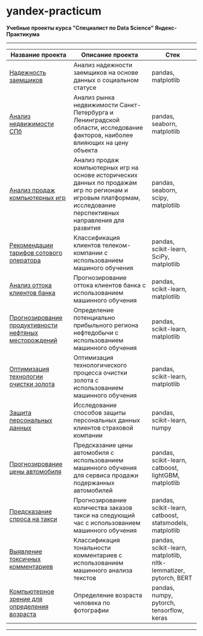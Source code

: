 # yandex-practicum
**Учебные проекты курса "Специалист по Data Science" Яндекс-Практикума**
_______
|Название проекта| Описание проекта | Cтек |
|----| --- | ----------- |
|[Надежность заемщиков](https://github.com/fedor-konovalenko/yandex-practicum/tree/main/%D0%BD%D0%B0%D0%B4%D0%B5%D0%B6%D0%BD%D0%BE%D1%81%D1%82%D1%8C%20%D0%B7%D0%B0%D0%B5%D0%BC%D1%89%D0%B8%D0%BA%D0%BE%D0%B2)| Анализ надежности заемщиков на основе данных о социальном статусе| pandas, matplotlib |
|[Анализ недвижимости СПб](https://github.com/fedor-konovalenko/yandex-practicum/tree/main/%D0%B0%D0%BD%D0%B0%D0%BB%D0%B8%D0%B7%20%D0%BD%D0%B5%D0%B4%D0%B2%D0%B8%D0%B6%D0%B8%D0%BC%D0%BE%D1%81%D1%82%D0%B8%20%D0%A1%D0%9F%D0%B1)| Анализ рынка недвижимости Санкт-Петербурга и Ленинградской области, исследование факторов, наиболее влияющих на цену объекта | pandas, seaborn, matplotlib |
|[Анализ продаж компьютерных игр](https://github.com/fedor-konovalenko/yandex-practicum/tree/main/%D0%B0%D0%BD%D0%B0%D0%BB%D0%B8%D0%B7%20%D0%BF%D1%80%D0%BE%D0%B4%D0%B0%D0%B6%20%D0%BA%D0%BE%D0%BC%D0%BF%D1%8C%D1%8E%D1%82%D0%B5%D1%80%D0%BD%D1%8B%D1%85%20%D0%B8%D0%B3%D1%80)| Анализ продаж компьютерных игр на основе исторических данных по продажам игр по регионам и игровым платформам, исследование перспективных направления для развития | pandas, seaborn, scipy, matplotlib |
|[Рекомендации тарифов сотового оператора](https://github.com/fedor-konovalenko/yandex-practicum/tree/main/ML%20%D0%B4%D0%BB%D1%8F%20%D0%B2%D1%8B%D0%B1%D0%BE%D1%80%D0%B0%20%D1%82%D0%B0%D1%80%D0%B8%D1%84%D0%B0%20%D1%81%D0%B2%D1%8F%D0%B7%D0%B8)| Классификация клиентов телеком-компании с использованием машиного обучения | pandas, scikit-learn, SciPy, matplotlib |
|[Анализ оттока клиентов банка](https://github.com/fedor-konovalenko/yandex-practicum/tree/main/ML%20%D0%B4%D0%BB%D1%8F%20%D0%B0%D0%BD%D0%B0%D0%BB%D0%B8%D0%B7%D0%B0%20%D0%BE%D1%82%D1%82%D0%BE%D0%BA%D0%B0%20%D0%BA%D0%BB%D0%B8%D0%B5%D0%BD%D1%82%D0%BE%D0%B2%20%D0%B1%D0%B0%D0%BD%D0%BA%D0%B0)|Прогнозирование оттока клиентов банка с использованием машинного обучения| pandas, scikit-learn, matplotlib | 
|[Прогнозирование продуктивности нефтяных месторождений](https://github.com/fedor-konovalenko/yandex-practicum/tree/main/ML%20%D0%B4%D0%BB%D1%8F%20%D0%BF%D1%80%D0%B5%D0%B4%D1%81%D0%BA%D0%B0%D0%B7%D0%B0%D0%BD%D0%B8%D1%8F%20%D0%BF%D1%80%D0%BE%D0%B4%D1%83%D0%BA%D1%82%D0%B8%D0%B2%D0%BD%D0%BE%D1%81%D1%82%D0%B8%20%D0%BC%D0%B5%D1%81%D1%82%D0%BE%D1%80%D0%BE%D0%B6%D0%B4%D0%B5%D0%BD%D0%B8%D1%8F%20%D0%BD%D0%B5%D1%84%D1%82%D0%B8)| Определение потенциально прибыльного региона нефтедобычи с использованием машинного обучения | pandas, scikit-learn, matplotlib|
|[Оптимизация технологии очистки золота](https://github.com/fedor-konovalenko/yandex-practicum/tree/main/ML%20%D0%B4%D0%BB%D1%8F%20%D0%BE%D0%BF%D1%82%D0%B8%D0%BC%D0%B8%D0%B7%D0%B0%D1%86%D0%B8%D0%B8%20%D1%82%D0%B5%D1%85%D0%BD%D0%BE%D0%BB%D0%BE%D0%B3%D0%B8%D0%B8%20%D0%BE%D1%87%D0%B8%D1%81%D1%82%D0%BA%D0%B8%20%D0%B7%D0%BE%D0%BB%D0%BE%D1%82%D0%B0)| Оптимизация технологического процесса очистки золота с использованием машинного обучения | pandas, scikit-learn, matplotlib|
|[Защита персональных данных](https://github.com/fedor-konovalenko/yandex-practicum/tree/main/ML%20%D0%B8%20%D0%B7%D0%B0%D1%89%D0%B8%D1%82%D0%B0%20%D0%BF%D0%B5%D1%80%D1%81%D0%BE%D0%BD%D0%B0%D0%BB%D1%8C%D0%BD%D1%8B%D1%85%20%D0%B4%D0%B0%D0%BD%D0%BD%D1%8B%D1%85)| Исследование способов защиты персональных данных клиентов страховой компании | pandas, scikit-learn, numpy|
|[Прогнозирование цены автомобиля](https://github.com/fedor-konovalenko/yandex-practicum/tree/main/ML%20%D0%B4%D0%BB%D1%8F%20%D0%BF%D1%80%D0%B5%D0%B4%D1%81%D0%BA%D0%B0%D0%B7%D0%B0%D0%BD%D0%B8%D1%8F%20%D1%86%D0%B5%D0%BD%D1%8B%20%D0%B0%D0%B2%D1%82%D0%BE%D0%BC%D0%BE%D0%B1%D0%B8%D0%BB%D1%8F)| Предсказание цены автомобиля с использованием машинного обучения для сервиса продажи подержанных автомобилей | pandas, scikit-learn, catboost, lightGBM, matplotlib|
|[Предсказание спроса на такси](https://github.com/fedor-konovalenko/yandex-practicum/tree/main/ML%20%D0%B4%D0%BB%D1%8F%20%D0%BF%D1%80%D0%B5%D0%B4%D1%81%D0%BA%D0%B0%D0%B7%D0%B0%D0%BD%D0%B8%D1%8F%20%D1%81%D0%BF%D1%80%D0%BE%D1%81%D0%B0%20%D0%BD%D0%B0%20%D1%82%D0%B0%D0%BA%D1%81%D0%B8)| Прогнозирование количества заказов такси на следующий час с использованием машинного обучения | pandas, scikit-learn, catboost, statsmodels, matplotlib|
|[Выявление токсичных комментариев](https://github.com/fedor-konovalenko/yandex-practicum/tree/main/ML%20%D0%B4%D0%BB%D1%8F%20%D0%BE%D0%BF%D1%80%D0%B5%D0%B4%D0%B5%D0%BB%D0%B5%D0%BD%D0%B8%D1%8F%20%D1%82%D0%BE%D0%BA%D1%81%D0%B8%D1%87%D0%BD%D1%8B%D1%85%20%D0%BA%D0%BE%D0%BC%D0%BC%D0%B5%D0%BD%D1%82%D0%B0%D1%80%D0%B8%D0%B5%D0%B2)| Классификация тональности комментариев с использованием машинного анализа текстов | pandas, scikit-learn, matplotlib, nltk-lemmatizer, pytorch, BERT |
|[Компьютерное зрение для определения возраста](https://github.com/fedor-konovalenko/yandex-practicum/tree/main/%D0%BA%D0%BE%D0%BC%D0%BF%D1%8C%D1%8E%D1%82%D0%B5%D1%80%D0%BD%D0%BE%D0%B5%20%D0%B7%D1%80%D0%B5%D0%BD%D0%B8%D0%B5%20%D0%B4%D0%BB%D1%8F%20%D0%BE%D0%BF%D1%80%D0%B5%D0%B4%D0%B5%D0%BB%D0%B5%D0%BD%D0%B8%D1%8F%20%D0%B2%D0%BE%D0%B7%D1%80%D0%B0%D1%81%D1%82%D0%B0)| Определение возраста человека по фотографии | pandas, numpy, pytorch, tensorflow, keras |
_____________
